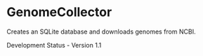 # GenomeCollector
Creates an SQLite database and downloads genomes from NCBI.

Development Status - Version 1.1
